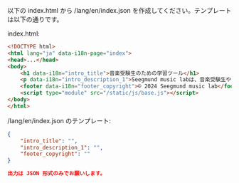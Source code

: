 以下の index.html から /lang/en/index.json を作成してください。テンプレートは以下の通りです。

index.html:
```html
<!DOCTYPE html>
<html lang="ja" data-i18n-page="index">
<head>...</head>
<body>
    <h1 data-i18n="intro_title">音楽受験生のための学習ツール</h1>
    <p data-i18n="intro_description_1">Seegmund music labは、音楽受験生や音楽学習者に向けた学習コンテンツを提供しています。</p>
    <footer data-i18n="footer_copyright">© 2024 Seegmund music lab</footer>
    <script type="module" src="/static/js/base.js"></script>
</body>
</html>
```

/lang/en/index.json のテンプレート:
```json
{
    "intro_title": "",
    "intro_description_1": "",
    "footer_copyright": ""
}

出力は JSON 形式のみでお願いします。